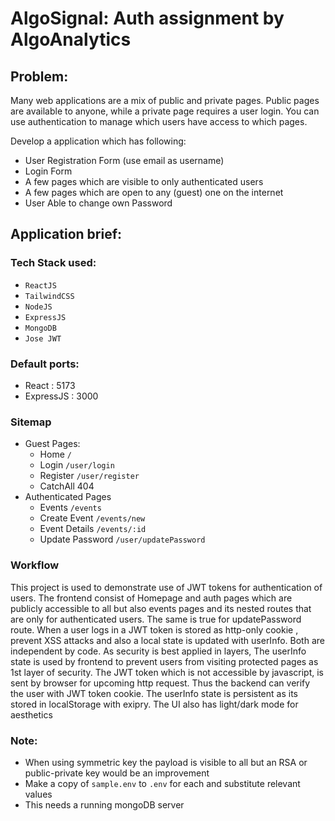 # AlgoSignal: Auth assignment by AlgoAnalytics

## Problem:

Many web applications are a mix of public and private pages. Public pages are available to anyone, while a private page requires a user login. You can use authentication to manage which users have access to which pages.

Develop a application which has following:

- User Registration Form (use email as username)
- Login Form
- A few pages which are visible to only authenticated users
- A few pages which are open to any (guest) one on the internet
- User Able to change own Password

## Application brief:

### Tech Stack used:

- `ReactJS`
- `TailwindCSS`
- `NodeJS`
- `ExpressJS`
- `MongoDB`
- `Jose JWT`

### Default ports:

- React : 5173
- ExpressJS : 3000

### Sitemap

- Guest Pages:
  - Home `/`
  - Login `/user/login`
  - Register `/user/register`
  - CatchAll 404
- Authenticated Pages
  - Events `/events`
  - Create Event `/events/new`
  - Event Details `/events/:id`
  - Update Password `/user/updatePassword`

### Workflow

This project is used to demonstrate use of JWT tokens for authentication of users. The frontend consist of Homepage and auth pages which are publicly accessible to all but also events pages and its nested routes that are only for authenticated users. The same is true for updatePassword route.
When a user logs in a JWT token is stored as http-only cookie , prevent XSS attacks and also a local state is updated with userInfo. Both are independent by code. As security is best applied in layers, The userInfo state is used by frontend to prevent users from visiting protected pages as 1st layer of security. The JWT token which is not accessible by javascript, is sent by browser for upcoming http request. Thus the backend can verify the user with JWT token cookie.
The userInfo state is persistent as its stored in localStorage with exipry.
The UI also has light/dark mode for aesthetics

### Note:

- When using symmetric key the payload is visible to all but an RSA or public-private key would be an improvement
- Make a copy of `sample.env` to `.env` for each and substitute relevant values
- This needs a running mongoDB server
